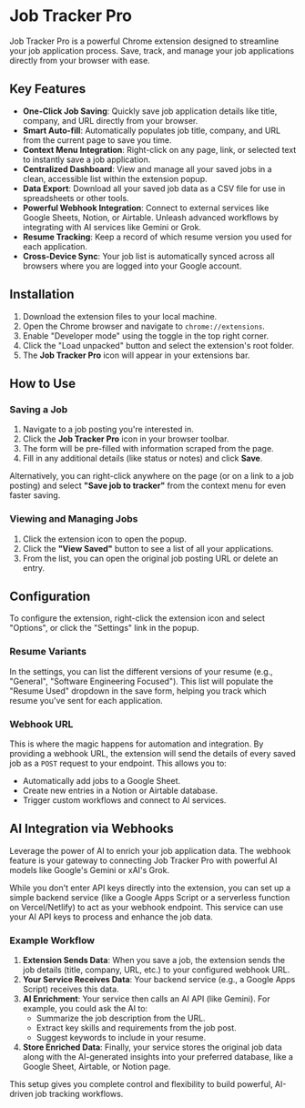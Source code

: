# Job Tracker Pro

Job Tracker Pro is a powerful Chrome extension designed to streamline your job application process. Save, track, and manage your job applications directly from your browser with ease.

## Key Features

-   **One-Click Job Saving**: Quickly save job application details like title, company, and URL directly from your browser.
-   **Smart Auto-fill**: Automatically populates job title, company, and URL from the current page to save you time.
-   **Context Menu Integration**: Right-click on any page, link, or selected text to instantly save a job application.
-   **Centralized Dashboard**: View and manage all your saved jobs in a clean, accessible list within the extension popup.
-   **Data Export**: Download all your saved job data as a CSV file for use in spreadsheets or other tools.
-   **Powerful Webhook Integration**: Connect to external services like Google Sheets, Notion, or Airtable. Unleash advanced workflows by integrating with AI services like Gemini or Grok.
-   **Resume Tracking**: Keep a record of which resume version you used for each application.
-   **Cross-Device Sync**: Your job list is automatically synced across all browsers where you are logged into your Google account.

## Installation

1.  Download the extension files to your local machine.
2.  Open the Chrome browser and navigate to `chrome://extensions`.
3.  Enable "Developer mode" using the toggle in the top right corner.
4.  Click the "Load unpacked" button and select the extension's root folder.
5.  The **Job Tracker Pro** icon will appear in your extensions bar.

## How to Use

### Saving a Job
1.  Navigate to a job posting you're interested in.
2.  Click the **Job Tracker Pro** icon in your browser toolbar.
3.  The form will be pre-filled with information scraped from the page.
4.  Fill in any additional details (like status or notes) and click **Save**.

Alternatively, you can right-click anywhere on the page (or on a link to a job posting) and select **"Save job to tracker"** from the context menu for even faster saving.

### Viewing and Managing Jobs
1.  Click the extension icon to open the popup.
2.  Click the **"View Saved"** button to see a list of all your applications.
3.  From the list, you can open the original job posting URL or delete an entry.

## Configuration

To configure the extension, right-click the extension icon and select "Options", or click the "Settings" link in the popup.

### Resume Variants
In the settings, you can list the different versions of your resume (e.g., "General", "Software Engineering Focused"). This list will populate the "Resume Used" dropdown in the save form, helping you track which resume you've sent for each application.

### Webhook URL
This is where the magic happens for automation and integration. By providing a webhook URL, the extension will send the details of every saved job as a `POST` request to your endpoint. This allows you to:
-   Automatically add jobs to a Google Sheet.
-   Create new entries in a Notion or Airtable database.
-   Trigger custom workflows and connect to AI services.

## AI Integration via Webhooks

Leverage the power of AI to enrich your job application data. The webhook feature is your gateway to connecting Job Tracker Pro with powerful AI models like Google's Gemini or xAI's Grok.

While you don't enter API keys directly into the extension, you can set up a simple backend service (like a Google Apps Script or a serverless function on Vercel/Netlify) to act as your webhook endpoint. This service can use your AI API keys to process and enhance the job data.

### Example Workflow

1.  **Extension Sends Data**: When you save a job, the extension sends the job details (title, company, URL, etc.) to your configured webhook URL.
2.  **Your Service Receives Data**: Your backend service (e.g., a Google Apps Script) receives this data.
3.  **AI Enrichment**: Your service then calls an AI API (like Gemini). For example, you could ask the AI to:
    -   Summarize the job description from the URL.
    -   Extract key skills and requirements from the job post.
    -   Suggest keywords to include in your resume.
4.  **Store Enriched Data**: Finally, your service stores the original job data along with the AI-generated insights into your preferred database, like a Google Sheet, Airtable, or Notion page.

This setup gives you complete control and flexibility to build powerful, AI-driven job tracking workflows.
